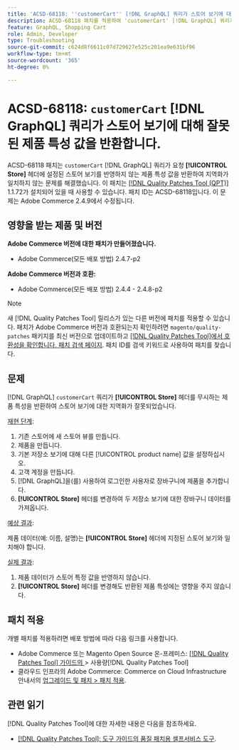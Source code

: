 ```yaml
---
title: 'ACSD-68118: ''customerCart'' [!DNL GraphQL] 쿼리가 스토어 보기에 대해 잘못된 제품 특성 값을 반환합니다.'
description: ACSD-68118 패치를 적용하여 'customerCart' [!DNL GraphQL] 쿼리가 요청 [!UICONTROL Store] 헤더에 설정된 스토어 보기를 반영하지 않는 제품 속성 값을 반환하여 현지화가 일치하지 않는 Adobe Commerce 문제를 해결합니다.
feature: GraphQL, Shopping Cart
role: Admin, Developer
type: Troubleshooting
source-git-commit: c624d8f6611c07d729627e525c201ea9e631bf96
workflow-type: tm+mt
source-wordcount: '365'
ht-degree: 0%

---
```



# ACSD-68118: `customerCart` [!DNL GraphQL] 쿼리가 스토어 보기에 대해 잘못된 제품 특성 값을 반환합니다.

ACSD-68118 패치는 `customerCart` [!DNL GraphQL] 쿼리가 요청 **[!UICONTROL Store]** 헤더에 설정된 스토어 보기를 반영하지 않는 제품 특성 값을 반환하여 지역화가 일치하지 않는 문제를 해결했습니다. 이 패치는 [[!DNL Quality Patches Tool (QPT)]](/help/tools/quality-patches-tool/quality-patches-tool-to-self-serve-quality-patches.md) 1.1.72가 설치되어 있을 때 사용할 수 있습니다. 패치 ID는 ACSD-68118입니다. 이 문제는 Adobe Commerce 2.4.9에서 수정됩니다.

## 영향을 받는 제품 및 버전

**Adobe Commerce 버전에 대한 패치가 만들어졌습니다.**

* Adobe Commerce(모든 배포 방법) 2.4.7-p2

**Adobe Commerce 버전과 호환:**

* Adobe Commerce(모든 배포 방법) 2.4.4 - 2.4.8-p2

>[!NOTE]
>
>새 [!DNL Quality Patches Tool] 릴리스가 있는 다른 버전에 패치를 적용할 수 있습니다. 패치가 Adobe Commerce 버전과 호환되는지 확인하려면 `magento/quality-patches` 패키지를 최신 버전으로 업데이트하고 [[!DNL Quality Patches Tool]에서 호환성을 확인합니다. 패치 검색 페이지](https://experienceleague.adobe.com/tools/commerce-quality-patches/index.html). 패치 ID를 검색 키워드로 사용하여 패치를 찾습니다.

## 문제

[!DNL GraphQL] `customerCart` 쿼리가 **[!UICONTROL Store]** 헤더를 무시하는 제품 특성을 반환하여 스토어 보기에 대한 지역화가 잘못되었습니다.

<u>재현 단계</u>:

1. 기존 스토어에 새 스토어 뷰를 만듭니다.
1. 제품을 만듭니다.
1. 기본 저장소 보기에 대해 다른 [!UICONTROL product name] 값을 설정하십시오.
1. 고객 계정을 만듭니다.
1. [!DNL GraphQL]을(를) 사용하여 로그인한 사용자로 장바구니에 제품을 추가합니다.
1. **[!UICONTROL Store]** 헤더를 변경하여 두 저장소 보기에 대한 장바구니 데이터를 가져옵니다.

<u>예상 결과</u>:

제품 데이터(예: 이름, 설명)는 **[!UICONTROL Store]** 헤더에 지정된 스토어 보기와 일치해야 합니다.

<u>실제 결과</u>:

1. 제품 데이터가 스토어 특정 값을 반영하지 않습니다.
1. **[!UICONTROL Store]** 헤더를 변경해도 반환된 제품 특성에는 영향을 주지 않습니다.

## 패치 적용

개별 패치를 적용하려면 배포 방법에 따라 다음 링크를 사용합니다.

* Adobe Commerce 또는 Magento Open Source 온-프레미스: [[!DNL Quality Patches Tool]  가이드의 ](/help/tools/quality-patches-tool/usage.md)> 사용량[!DNL Quality Patches Tool]
* 클라우드 인프라의 Adobe Commerce: Commerce on Cloud Infrastructure 안내서의 [업그레이드 및 패치 > 패치 적용](https://experienceleague.adobe.com/docs/commerce-cloud-service/user-guide/develop/upgrade/apply-patches.html).

## 관련 읽기

[!DNL Quality Patches Tool]에 대한 자세한 내용은 다음을 참조하세요.

* [[!DNL Quality Patches Tool]: 도구 가이드의 품질 패치용 셀프서비스 도구](/help/tools/quality-patches-tool/quality-patches-tool-to-self-serve-quality-patches.md).
